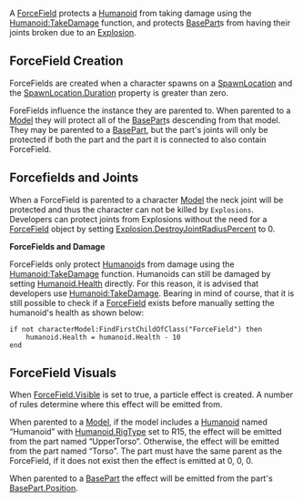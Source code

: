 A [ForceField](https://create.roblox.com/docs/reference/engine/classes/ForceField) protects a [Humanoid](https://create.roblox.com/docs/reference/engine/classes/Humanoid) from taking damage using the
[Humanoid:TakeDamage](https://create.roblox.com/docs/reference/engine/classes/Humanoid#TakeDamage) function, and protects [BasePart](https://create.roblox.com/docs/reference/engine/classes/BasePart)s from having their
joints broken due to an [Explosion](https://create.roblox.com/docs/reference/engine/classes/Explosion).

## ForceField Creation

ForceFields are created when a character spawns on a [SpawnLocation](https://create.roblox.com/docs/reference/engine/classes/SpawnLocation) and the
[SpawnLocation.Duration](https://create.roblox.com/docs/reference/engine/classes/SpawnLocation#Duration) property is greater than zero.

ForeFields influence the instance they are parented to. When parented to a
[Model](https://create.roblox.com/docs/reference/engine/classes/Model) they will protect all of the [BasePart](https://create.roblox.com/docs/reference/engine/classes/BasePart)s descending from that model.
They may be parented to a [BasePart](https://create.roblox.com/docs/reference/engine/classes/BasePart), but the part's joints will only be
protected if both the part and the part it is connected to also contain
ForceField.

## Forcefields and Joints

When a ForceField is parented to a character [Model](https://create.roblox.com/docs/reference/engine/classes/Model) the neck joint will be
protected and thus the character can not be killed by `Explosions`. Developers
can protect joints from Explosions without the need for a [ForceField](https://create.roblox.com/docs/reference/engine/classes/ForceField) object
by setting [Explosion.DestroyJointRadiusPercent](https://create.roblox.com/docs/reference/engine/classes/Explosion#DestroyJointRadiusPercent) to 0.

**ForceFields and Damage**

ForceFields only protect [Humanoid](https://create.roblox.com/docs/reference/engine/classes/Humanoid)s from damage using the
[Humanoid:TakeDamage](https://create.roblox.com/docs/reference/engine/classes/Humanoid#TakeDamage) function. Humanoids can still be damaged by setting
[Humanoid.Health](https://create.roblox.com/docs/reference/engine/classes/Humanoid#Health) directly. For this reason, it is advised that developers use
[Humanoid:TakeDamage](https://create.roblox.com/docs/reference/engine/classes/Humanoid#TakeDamage). Bearing in mind of course, that it is still possible to
check if a [ForceField](https://create.roblox.com/docs/reference/engine/classes/ForceField) exists before manually setting the humanoid's health
as shown below:

    if not characterModel:FindFirstChildOfClass("ForceField") then
    	humanoid.Health = humanoid.Health - 10
    end

## ForceField Visuals

When [ForceField.Visible](https://create.roblox.com/docs/reference/engine/classes/ForceField#Visible) is set to true, a particle effect is created. A
number of rules determine where this effect will be emitted from.

When parented to a [Model](https://create.roblox.com/docs/reference/engine/classes/Model), if the model includes a [Humanoid](https://create.roblox.com/docs/reference/engine/classes/Humanoid) named
“Humanoid” with [Humanoid.RigType](https://create.roblox.com/docs/reference/engine/classes/Humanoid#RigType) set to R15, the effect will be emitted from
the part named “UpperTorso”. Otherwise, the effect will be emitted from the
part named “Torso”. The part must have the same parent as the ForceField, if
it does not exist then the effect is emitted at 0, 0, 0.

When parented to a [BasePart](https://create.roblox.com/docs/reference/engine/classes/BasePart) the effect will be emitted from the part's
[BasePart.Position](https://create.roblox.com/docs/reference/engine/classes/BasePart#Position).